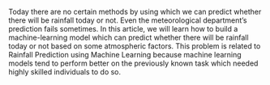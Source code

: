 Today there are no certain methods by using which we can predict whether there will be rainfall today or not. 
Even the meteorological department’s prediction fails sometimes. In this article, we will learn how to build a machine-learning model which can predict 
whether there will be rainfall today or not based on some atmospheric factors. 
This problem is related to Rainfall Prediction using Machine Learning because machine learning models tend to perform better on the previously known task which needed highly skilled individuals to do so. 
